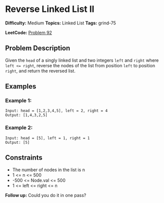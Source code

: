 # Reverse Linked List II

**Difficulty:** Medium
**Topics:** Linked List
**Tags:** grind-75

**LeetCode:** [Problem 92](https://leetcode.com/problems/reverse-linked-list-ii/description/)

## Problem Description

Given the `head` of a singly linked list and two integers `left` and `right` where `left <= right`, reverse the nodes of the list from position `left` to position `right`, and return the reversed list.

## Examples

### Example 1:

```
Input: head = [1,2,3,4,5], left = 2, right = 4
Output: [1,4,3,2,5]
```

### Example 2:

```
Input: head = [5], left = 1, right = 1
Output: [5]
```

## Constraints

- The number of nodes in the list is n
- 1 <= n <= 500
- -500 <= Node.val <= 500
- 1 <= left <= right <= n

**Follow up:** Could you do it in one pass?
